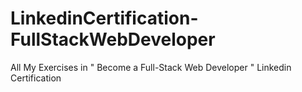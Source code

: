 # LinkedinCertification-FullStackWebDeveloper
All My Exercises in " Become a Full-Stack Web Developer " Linkedin Certification  
